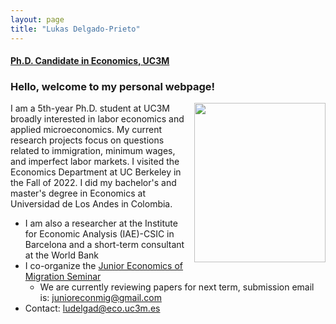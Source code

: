 ```yaml
---
layout: page
title: "Lukas Delgado-Prieto"
---
```

 
#### [Ph.D. Candidate in Economics, UC3M](http://economics.uc3m.es/personal/delgado-prieto/)

### Hello, welcome to my personal webpage! 

 <img align="right" width="210" height="255" style="right; padding-left:10px" src="https://user-images.githubusercontent.com/57502134/186741596-b93baccb-0009-4910-8db5-26d27765dc15.png"> <!--- The padding-left is the one that gives the margin with the text -->

 
<p align="left" > 
I am a 5th-year Ph.D. student at UC3M broadly interested in labor economics and applied microeconomics. My current research projects focus on questions related to immigration, minimum wages, and imperfect labor markets. I visited the Economics Department at UC Berkeley in the Fall of 2022. I did my bachelor's and master's degree in Economics at Universidad de Los Andes in Colombia.
</p>

 - I am also a researcher at the Institute for Economic Analysis (IAE)-CSIC in Barcelona and a short-term consultant at the World Bank
 - I co-organize the [Junior Economics of Migration Seminar](https://sites.google.com/view/the-economics-of-migration)
   - We are currently reviewing papers for next term, submission email is: [junioreconmig@gmail.com](mailto:junioreconmig@gmail.com)   
 - Contact: [ludelgad@eco.uc3m.es](mailto:ludelgad@eco.uc3m.es)
